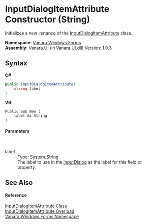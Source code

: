 # InputDialogItemAttribute Constructor (String)
 

Initializes a new instance of the <a href="1c8c40d5-c437-337e-1528-99580002a5cd">InputDialogItemAttribute</a> class.

**Namespace:**&nbsp;<a href="c580cf52-4028-70db-28d0-f9b1abc03861">Vanara.Windows.Forms</a><br />**Assembly:**&nbsp;Vanara.UI (in Vanara.UI.dll) Version: 1.0.3

## Syntax

**C#**<br />
``` C#
public InputDialogItemAttribute(
	string label
)
```

**VB**<br />
``` VB
Public Sub New ( 
	label As String
)
```


#### Parameters
&nbsp;<dl><dt>label</dt><dd>Type: <a href="http://msdn2.microsoft.com/en-us/library/s1wwdcbf" target="_blank">System.String</a><br />The label to use in the <a href="6b02dff9-07d8-7a01-6c94-348f4256b77b">InputDialog</a> as the label for this field or property.</dd></dl>

## See Also


#### Reference
<a href="1c8c40d5-c437-337e-1528-99580002a5cd">InputDialogItemAttribute Class</a><br /><a href="7a4778bd-655f-2539-d2b2-461d0c8c904c">InputDialogItemAttribute Overload</a><br /><a href="c580cf52-4028-70db-28d0-f9b1abc03861">Vanara.Windows.Forms Namespace</a><br />